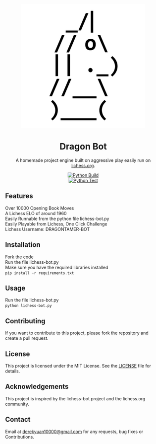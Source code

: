 
<div align="center">  
  
![lichess-bot](https://github.com/lichess-bot-devs/lichess-bot-images/blob/main/lichess-bot-icon-400.png)  
  
<h1>Dragon Bot</h1>  
  
A homemade project engine built on aggressive play easily run on [lichess.org](https://lichess.org).  
  
[![Python Build](https://github.com/lichess-bot-devs/lichess-bot/actions/workflows/python-build.yml/badge.svg)](https://github.com/lichess-bot-devs/lichess-bot/actions/workflows/python-build.yml)  
[![Python Test](https://github.com/lichess-bot-devs/lichess-bot/actions/workflows/python-test.yml/badge.svg)](https://github.com/lichess-bot-devs/lichess-bot/actions/workflows/python-test.yml)  
  
</div>  
  
## Features  
Over 10000 Opening Book Moves  
A Lichess ELO of around 1960  
Easily Runnable from the python file lichess-bot.py  
Easily Playable from Lichess, One Click Challenge  
Lichess Username: DRAGONTAMER-BOT  
  
## Installation  
Fork the code  
Run the file lichess-bot.py  
Make sure you have the required libraries installed  
```pip install -r requirements.txt```  
## Usage  
Run the file lichess-bot.py  
```python lichess-bot.py```  
  
## Contributing  
If you want to contribute to this project, please fork the repository and create a pull request.  
## License  
This project is licensed under the MIT License. See the [LICENSE](LICENSE) file for details.  
## Acknowledgements  
This project is inspired by the lichess-bot project and the lichess.org community.

## Contact
Email at derekyuan10000@gmail.com for any requests, bug fixes or Contributions.